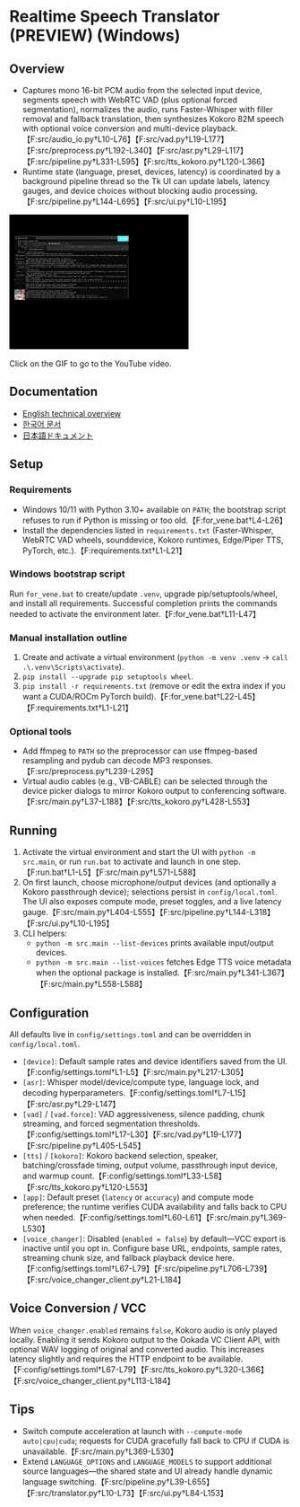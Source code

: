 # Realtime Speech Translator (PREVIEW) (Windows)

## Overview
- Captures mono 16-bit PCM audio from the selected input device, segments speech with WebRTC VAD (plus optional forced segmentation), normalizes the audio, runs Faster-Whisper with filler removal and fallback translation, then synthesizes Kokoro 82M speech with optional voice conversion and multi-device playback.【F:src/audio_io.py†L10-L76】【F:src/vad.py†L19-L177】【F:src/preprocess.py†L192-L340】【F:src/asr.py†L29-L117】【F:src/pipeline.py†L331-L595】【F:src/tts_kokoro.py†L120-L366】
- Runtime state (language, preset, devices, latency) is coordinated by a background pipeline thread so the Tk UI can update labels, latency gauges, and device choices without blocking audio processing.【F:src/pipeline.py†L144-L695】【F:src/ui.py†L10-L195】

[![Watch the video](preview.gif)](https://youtu.be/2mpViP17BnQ)


Click on the GIF to go to the YouTube video.

## Documentation
- [English technical overview](docs/overview.en.md)
- [한국어 문서](docs/overview.ko.md)
- [日本語ドキュメント](docs/overview.ja.md)

## Setup
### Requirements
- Windows 10/11 with Python 3.10+ available on `PATH`; the bootstrap script refuses to run if Python is missing or too old.【F:for_vene.bat†L4-L26】
- Install the dependencies listed in `requirements.txt` (Faster-Whisper, WebRTC VAD wheels, sounddevice, Kokoro runtimes, Edge/Piper TTS, PyTorch, etc.).【F:requirements.txt†L1-L21】

### Windows bootstrap script
Run `for_vene.bat` to create/update `.venv`, upgrade pip/setuptools/wheel, and install all requirements. Successful completion prints the commands needed to activate the environment later.【F:for_vene.bat†L11-L47】

### Manual installation outline
1. Create and activate a virtual environment (`python -m venv .venv` → `call .\.venv\Scripts\activate`).
2. `pip install --upgrade pip setuptools wheel`.
3. `pip install -r requirements.txt` (remove or edit the extra index if you want a CUDA/ROCm PyTorch build).【F:for_vene.bat†L22-L45】【F:requirements.txt†L1-L21】

### Optional tools
- Add ffmpeg to `PATH` so the preprocessor can use ffmpeg-based resampling and pydub can decode MP3 responses.【F:src/preprocess.py†L239-L295】
- Virtual audio cables (e.g., VB-CABLE) can be selected through the device picker dialogs to mirror Kokoro output to conferencing software.【F:src/main.py†L37-L188】【F:src/tts_kokoro.py†L428-L553】

## Running
1. Activate the virtual environment and start the UI with `python -m src.main`, or run `run.bat` to activate and launch in one step.【F:run.bat†L1-L5】【F:src/main.py†L571-L588】
2. On first launch, choose microphone/output devices (and optionally a Kokoro passthrough device); selections persist in `config/local.toml`. The UI also exposes compute mode, preset toggles, and a live latency gauge.【F:src/main.py†L404-L555】【F:src/pipeline.py†L144-L318】【F:src/ui.py†L10-L195】
3. CLI helpers:
   - `python -m src.main --list-devices` prints available input/output devices.
   - `python -m src.main --list-voices` fetches Edge TTS voice metadata when the optional package is installed.【F:src/main.py†L341-L367】【F:src/main.py†L558-L588】

## Configuration
All defaults live in `config/settings.toml` and can be overridden in `config/local.toml`.
- `[device]`: Default sample rates and device identifiers saved from the UI.【F:config/settings.toml†L1-L5】【F:src/main.py†L217-L305】
- `[asr]`: Whisper model/device/compute type, language lock, and decoding hyperparameters.【F:config/settings.toml†L7-L15】【F:src/asr.py†L29-L147】
- `[vad]` / `[vad.force]`: VAD aggressiveness, silence padding, chunk streaming, and forced segmentation thresholds.【F:config/settings.toml†L17-L30】【F:src/vad.py†L19-L177】【F:src/pipeline.py†L405-L545】
- `[tts]` / `[kokoro]`: Kokoro backend selection, speaker, batching/crossfade timing, output volume, passthrough input device, and warmup count.【F:config/settings.toml†L33-L58】【F:src/tts_kokoro.py†L120-L553】
- `[app]`: Default preset (`latency` or `accuracy`) and compute mode preference; the runtime verifies CUDA availability and falls back to CPU when needed.【F:config/settings.toml†L60-L61】【F:src/main.py†L369-L530】
- `[voice_changer]`: Disabled (`enabled = false`) by default—VCC export is inactive until you opt in. Configure base URL, endpoints, sample rates, streaming chunk size, and fallback playback device here.【F:config/settings.toml†L67-L79】【F:src/pipeline.py†L706-L739】【F:src/voice_changer_client.py†L21-L184】

## Voice Conversion / VCC
When `voice_changer.enabled` remains `false`, Kokoro audio is only played locally. Enabling it sends Kokoro output to the Ookada VC Client API, with optional WAV logging of original and converted audio. This increases latency slightly and requires the HTTP endpoint to be available.【F:config/settings.toml†L67-L79】【F:src/tts_kokoro.py†L320-L366】【F:src/voice_changer_client.py†L113-L184】

## Tips
- Switch compute acceleration at launch with `--compute-mode auto|cpu|cuda`; requests for CUDA gracefully fall back to CPU if CUDA is unavailable.【F:src/main.py†L369-L530】
- Extend `LANGUAGE_OPTIONS` and `LANGUAGE_MODELS` to support additional source languages—the shared state and UI already handle dynamic language switching.【F:src/pipeline.py†L39-L655】【F:src/translator.py†L10-L73】【F:src/ui.py†L84-L153】
